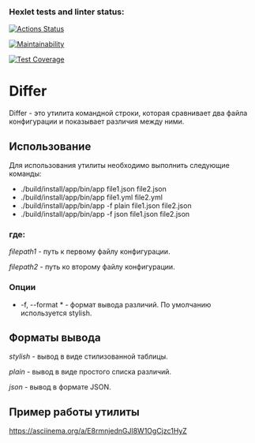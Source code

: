 ### Hexlet tests and linter status:
[![Actions Status](https://github.com/Turich79/java-project-71/actions/workflows/hexlet-check.yml/badge.svg)](https://github.com/Turich79/java-project-71/actions)

[![Maintainability](https://api.codeclimate.com/v1/badges/ee99a9660e1db9665a52/maintainability)](https://codeclimate.com/github/Turich79/java-project-71/maintainability)

[![Test Coverage](https://api.codeclimate.com/v1/badges/ee99a9660e1db9665a52/test_coverage)](https://codeclimate.com/github/Turich79/java-project-71/test_coverage)

# Differ
Differ - это утилита командной строки, которая сравнивает два файла конфигурации и показывает различия между ними.

## Использование

Для использования утилиты необходимо выполнить следующие команды:

* ./build/install/app/bin/app file1.json file2.json
* ./build/install/app/bin/app file1.yml file2.yml
* ./build/install/app/bin/app -f plain file1.json file2.json
* ./build/install/app/bin/app -f json file1.json file2.json

### где:

*filepath1* - путь к первому файлу конфигурации.

*filepath2* - путь ко второму файлу конфигурации.

### Опции
* -f, --format * - формат вывода различий. По умолчанию используется stylish.

## Форматы вывода
*stylish* - вывод в виде стилизованной таблицы.

*plain* - вывод в виде простого списка различий.

*json* - вывод в формате JSON.

## Пример работы утилиты
https://asciinema.org/a/E8rmnjednGJl8W1OgCjzc1HyZ
